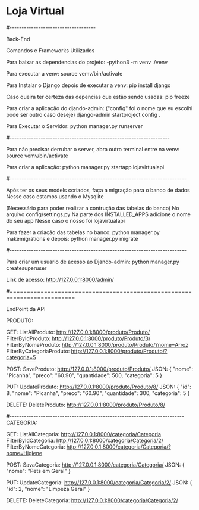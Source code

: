# Loja Virtual


#------------------------------------

Back-End

Comandos e Frameworks Utilizados

Para baixar as dependencias do projeto:
    -python3 -m venv ./venv

Para executar a venv:
    source vemv/bin/activate


Para Instalar o Django depois de executar a venv:
    pip install django

Caso queira ter certeza das depencias que estão sendo usadas:
    pip freeze

Para criar a aplicação do djando-admin:
("config" foi o nome que eu escolhi pode ser outro caso deseje)
    django-admin startproject config .

Para Executar o Servidor:
    python manager.py runserver

#-------------------------------------------------------------------

Para não precisar derrubar o server, abra outro terminal
entre na venv:
    source vemv/bin/activate

Para criar a aplicação:
    python manager.py startapp lojavirtualapi

#--------------------------------------------------------------------------

Após ter os seus models ccriados, faça a migração para o banco de dados
Nesse caso estamos usando o Mysqlite

(Necessário para poder realizar a contrução das tabelas do banco)
No arquivo config/settings.py
    Na parte dos INSTALLED_APPS adicione o nome do seu app
    Nesse caso o nosso foi lojavirtualapi

Para fazer a criação das tabelas no banco:
    python manager.py makemigrations
e depois:
    python manager.py migrate

#--------------------------------------------------------------------------

Para criar um usuario de acesso ao Djando-admin:
  python manager.py createsuperuser
  
  Link de acesso: 
    http://127.0.0.1:8000/admin/

#=========================================================================

EndPoint da API

PRODUTO:

GET:
  ListAllProduto: http://127.0.0.1:8000/produto/Produto/
  FilterByIdProduto: http://127.0.0.1:8000/produto/Produto/3/
  FilterByNomeProduto: http://127.0.0.1:8000/produto/Produto/?nome=Arroz
  FilterByCategoriaProduto: http://127.0.0.1:8000/produto/Produto/?categoria=5
  
POST:
  SaveProduto: http://127.0.0.1:8000/produto/Produto/
  JSON:
    {
      "nome": "Picanha",
      "preco": "60.90",
      "quantidade": 500,
      "categoria": 5
    }
    
PUT:
  UpdateProduto: http://127.0.0.1:8000/produto/Produto/8/
  JSON:
    {
      "id": 8,
      "nome": "Picanha",
      "preco": "60.90",
      "quantidade": 300,
      "categoria": 5
    }
    
DELETE:
  DeleteProduto: http://127.0.0.1:8000/produto/Produto/8/
    

#-------------------------------------------------------------------------
CATEGORIA:

GET:
  ListAllCategoria: http://127.0.0.1:8000/categoria/Categoria
  FilterByIdCategoria: http://127.0.0.1:8000/categoria/Categoria/2/
  FilterByNomeCategoria: http://127.0.0.1:8000/categoria/Categoria/?nome=Higiene
  
POST:
  SavaCategoria: http://127.0.0.1:8000/categoria/Categoria/
  JSON:
    {
      "nome": "Pets em Geral"
    }
    
PUT:
  UpdateCategoria: http://127.0.0.1:8000/categoria/Categoria/2/
  JSON:
    {
      "id": 2,
      "nome": "Limpeza Geral"
    }
    
DELETE:
  DeleteCategoria: http://127.0.0.1:8000/categoria/Categoria/2/






